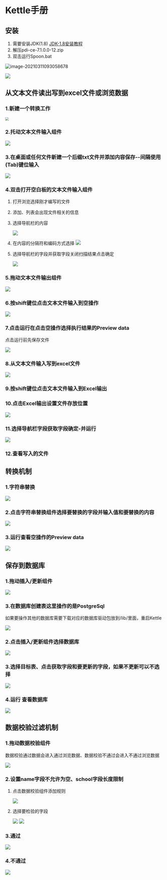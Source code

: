 # Kettle手册

## 安装

1. 需要安装JDK(1.8) [JDK-1.8安装教程](https://www.cnblogs.com/manmanchanglu/p/11783720.html)
2. 解压pdi-ce-7.1.0.0-12.zip
3. 双击运行Spoon.bat

![image-20210311093058678](images\image-20210311093058678.png)

![](images\image-1615426824.jpg)

## 从文本文件读出写到excel文件或浏览数据

### 1.新建一个转换工作

   <img src="images\image-20210311094355.jpg" style="zoom: 67%;" />

### 2.托动文本文件输入组件

   ![](images\image-1615427456.jpg)

### 3.在桌面或任何文件新建一个后缀txt文件并添加内容保存--间隔使用(Tab)键位输入

   ![](images\image-1615428516.jpg)

### 4.双击打开空白板的文本文件输入组件

   1. 打开浏览选择刚才编写的文件

   2. 添加、列表会出现文件相关的信息

   3. 选择导航栏的内容

         ![](images\image-1615428772.jpg)

   4. 在内容的分隔符和编码方式选择
         ![](images\image-1615429228.jpg)

   5. 选择导航栏的字段并获取字段关闭扫描结果点击确定

         ![](images\image-1615429757.jpg)

### 5.拖动文本文件输出组件

![](images\image-1615429995.jpg)

### 6.按shift键位点击文本文件输入到空操作

![](images\image-1615430091.jpg)

### 7.点击运行在点击空操作选择执行结果的Preview data 

点击运行前先保存文件

![](images\image-1615430568.jpg)

### 8.从文本文件输入写到excel文件

![](images\image-20210311104816.jpg)

### 9.按shift键位点击文本文件输入到Excel输出

### 10.点击Excel输出设置文件存放位置

![](images\images-1615431130.jpg)

### 11.选择导航栏字段获取字段确定-并运行

![](images\image-20210311105317.jpg)

### 12.查看写入的文件



## 转换机制

### 1.字符串替换

![](images\image-20210311110125.jpg)

### 2.点击字符串替换组件选择要替换的字段并输入值和要替换的内容

![](images\image-1615431824.jpg)

### 3.运行查看空操作的Preview data

![](images\image-20210311110610.jpg)

## 保存到数据库

### 1.拖动插入/更新组件

![](images\image-20210311111135.jpg)

### 3.在数据库创建表这里操作的是PostgreSql

如果要操作其他的数据库需要下载对应的数据库驱动包放到/lib/里面，重启Kettle

![](images\image-20210311111611.jpg)

### 2.点击插入/更新组件选择数据库

![](images\image-1615432709.jpg)

### 3.选择目标表、点击获取字段和要更新的字段，如果不更新可以不选择

![](images\image-20210311112027.jpg)

### 4.运行 查看数据库

![](images\image-20210311113201.jpg)

## 数据校验过滤机制

### 1.拖动数据校验组件

​	数据校验通过数据会进入通过浏览数据、数据校验不通过会进入不通过浏览数据

![](images\image-1615434676.jpg)

### 2.设置name字段不允许为空、school字段长度限制

1. 点击数据校验组件添加规则

   ![](images\image-20210311115343.jpg)

2. 选择要检验的字段

   ![](images\image-20210311115551.jpg)
   ![](images\image-20210311115708.jpg)

### 3.通过

![](images\image-20210311134903.jpg)

### 4.不通过

![](images\images-20210311135040.jpg)